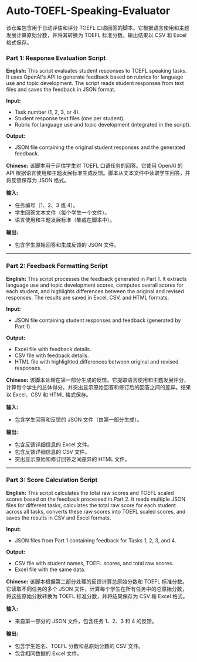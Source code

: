 # Auto-TOEFL-Speaking-Evaluator
该仓库包含用于自动评估和评分 TOEFL 口语回答的脚本。它根据语言使用和主题发展计算原始分数，并将其转换为 TOEFL 标准分数。输出结果以 CSV 和 Excel 格式保存。

### **Part 1: Response Evaluation Script**

**English:**
This script evaluates student responses to TOEFL speaking tasks. It uses OpenAI's API to generate feedback based on rubrics for language use and topic development. The script reads student responses from text files and saves the feedback in JSON format.

**Input:**
- Task number (1, 2, 3, or 4).
- Student response text files (one per student).
- Rubric for language use and topic development (integrated in the script).

**Output:**
- JSON file containing the original student responses and the generated feedback.

**Chinese:**
该脚本用于评估学生对 TOEFL 口语任务的回答。它使用 OpenAI 的 API 根据语言使用和主题发展标准生成反馈。脚本从文本文件中读取学生回答，并将反馈保存为 JSON 格式。

**输入:**
- 任务编号（1、2、3 或 4）。
- 学生回答文本文件（每个学生一个文件）。
- 语言使用和主题发展标准（集成在脚本中）。

**输出:**
- 包含学生原始回答和生成反馈的 JSON 文件。

---

### **Part 2: Feedback Formatting Script**

**English:**
This script processes the feedback generated in Part 1. It extracts language use and topic development scores, computes overall scores for each student, and highlights differences between the original and revised responses. The results are saved in Excel, CSV, and HTML formats.

**Input:**
- JSON file containing student responses and feedback (generated by Part 1).

**Output:**
- Excel file with feedback details.
- CSV file with feedback details.
- HTML file with highlighted differences between original and revised responses.

**Chinese:**
该脚本处理在第一部分生成的反馈。它提取语言使用和主题发展评分，计算每个学生的总体得分，并突出显示原始回答和修订后的回答之间的差异。结果以 Excel、CSV 和 HTML 格式保存。

**输入:**
- 包含学生回答和反馈的 JSON 文件（由第一部分生成）。

**输出:**
- 包含反馈详细信息的 Excel 文件。
- 包含反馈详细信息的 CSV 文件。
- 突出显示原始和修订回答之间差异的 HTML 文件。

---

### **Part 3: Score Calculation Script**

**English:**
This script calculates the total raw scores and TOEFL scaled scores based on the feedback processed in Part 2. It reads multiple JSON files for different tasks, calculates the total raw score for each student across all tasks, converts these raw scores into TOEFL scaled scores, and saves the results in CSV and Excel formats.

**Input:**
- JSON files from Part 1 containing feedback for Tasks 1, 2, 3, and 4.

**Output:**
- CSV file with student names, TOEFL scores, and total raw scores.
- Excel file with the same data.

**Chinese:**
该脚本根据第二部分处理的反馈计算总原始分数和 TOEFL 标准分数。它读取不同任务的多个 JSON 文件，计算每个学生在所有任务中的总原始分数，将这些原始分数转换为 TOEFL 标准分数，并将结果保存为 CSV 和 Excel 格式。

**输入:**
- 来自第一部分的 JSON 文件，包含任务 1、2、3 和 4 的反馈。

**输出:**
- 包含学生姓名、TOEFL 分数和总原始分数的 CSV 文件。
- 包含相同数据的 Excel 文件。
